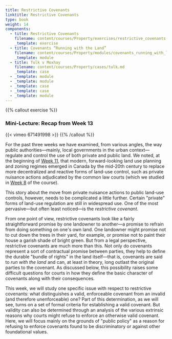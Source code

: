 ```yaml
---
title: Restrictive Covenants
linktitle: Restrictive Covenants
type: book
weight: 14
components:
  - title: Restrictive Covenants
    filename: content/courses/Property/exercises/restrictive_covenants.md
    _template: exercise
  - title: Covenants “Running with the Land”
    filename: content/courses/Property/modules/covenants_running_with_land.md
    _template: module
  - title: Tulk v Moxhay
    filename: content/courses/Property/cases/tulk.md
    _template: case
  - _template: module
  - _template: module
  - _template: case
  - _template: case
  - _template: module
---
```



{{% callout exercise %}} 

### Mini-Lecture: Recap from Week 13

{{< vimeo 671491998 >}}
{{% /callout %}}

For the past three weeks we have examined, from various angles, the way public authorities—mainly, local governments in the urban context—regulate and control the use of both private and public land. We noted, at the beginning of [Week 11](../week11/), that modern, forward-looking land use planning and zoning regimes emerged in Canada by the mid-20th century to replace more decentralized and reactive forms of land-use control, such as private nuisance actions adjudicated by the common law courts (which we studied in [Week 8](../week8/) of the course).

This story about the move from private nuisance actions to public land-use controls, however, needs to be complicated a little further. Certain "private" forms of land-use regulation are still in widespread use. One of the most pervasive—but often least noticed—is the *restrictive covenant*. 

From one point of view, restrictive covenants look like a fairly straightforward promise by one landowner to another—a promise to refrain from doing something on one's own land. One landowner might promise not to cut down the trees in their yard, for example, or promise not to paint their house a garish shade of bright green. But from a legal perspective, restrictive covenants are much more than this. Not only do covenants represent a sort of contractual promise between parties, they help to define the durable "bundle of rights" in the land itself—that is, covenants are said to *run with the land* and can, at least in theory, long outlast the original parties to the covenant. As discussed below, this possibility raises some difficult questions for courts in how they define the basic character of covenants along with their consequences.

This week, we will study one specific issue with respect to restrictive covenants: what distinguishes a valid, enforceable covenant from an invalid (and therefore unenforceable) one? Part of this determination, as we will see, turns on a set of formal criteria for establishing a valid covenant. But validity can also be determined through an analysis of the various extrinsic reasons why courts might refuse to enforce an otherwise valid covenant. Here, we will focus mainly on the grounds of "public policy" as a reason for refusing to enforce covenants found to be discriminatory or against other foundational values. 
